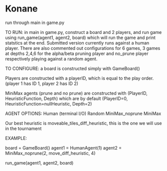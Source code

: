 # Konane
run through main in game.py

TO RUN: in main in game.py, construct a board and 2 players, 
and run game using run_game(agent1, agent2, board) which
will run the game and print statstics at the end. Submitted
version currently runs against a human player. There are also 
commented out configurations for 6 games, 3 games at depths 2,4,6 for 
the alpha/beta pruning player and no_prune player respectively 
playing against a random agent.

TO CONFIGURE:
a board is constructed simply with GameBoard()

Players are constructed with a playerID, 
which is equal to the play order. (player 1 has ID 1, player 2 has ID 2)

MiniMax agents (prune and no prune) are constructed with (PlayerID, HeuristicFunction, Depth)
which are by default (PlayerID=0, HeuristicFunction=nullHeuristic, Depth=2)

AGENT OPTIONS: 
    Human (terminal I/O)
    Random
    MiniMax_noprune
    MiniMax

Our best heuristic is moveable_tiles_diff_heuristic, this is the one we will use in the tournament

EXAMPLE: 

board = GameBoard()
agent1 = HumanAgent(1)
agent2 = MiniMax_noprune(2, move_diff_heuristic, 4)

run_game(agent1, agent2, board)